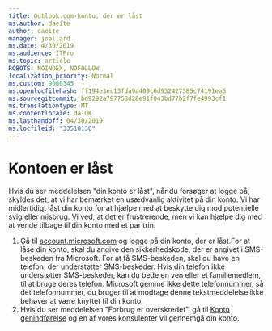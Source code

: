 ```yaml
---
title: Outlook.com-konto, der er låst
ms.author: daeite
author: daeite
manager: joallard
ms.date: 4/30/2019
ms.audience: ITPro
ms.topic: article
ROBOTS: NOINDEX, NOFOLLOW
localization_priority: Normal
ms.custom: 9000345
ms.openlocfilehash: ff194e3ec13fda9a409c6d932427385c74191ea6
ms.sourcegitcommit: bd9292a797758d28e91f043bd77b2f7fe4993cf1
ms.translationtype: MT
ms.contentlocale: da-DK
ms.lasthandoff: 04/30/2019
ms.locfileid: "33510130"
---
```

# <a name="account-locked"></a>Kontoen er låst

Hvis du ser meddelelsen "din konto er låst", når du forsøger at logge på, skyldes det, at vi har bemærket en usædvanlig aktivitet på din konto. Vi har midlertidigt låst din konto for at hjælpe med at beskytte dig mod potentielle svig eller misbrug. Vi ved, at det er frustrerende, men vi kan hjælpe dig med at vende tilbage til din konto med et par trin.

1. Gå til [account.microsoft.com](https://go.microsoft.com/fwlink/?linkid=2090484) og logge på din konto, der er låst.For at låse din konto, skal du angive den sikkerhedskode, der er angivet i SMS-beskeden fra Microsoft. For at få SMS-beskeden, skal du have en telefon, der understøtter SMS-beskeder. Hvis din telefon ikke understøtter SMS-beskeder, kan du bede en ven eller et familiemedlem, til at bruge deres telefon. Microsoft gemme ikke dette telefonnummer, så det telefonnummer, du bruger til at modtage denne tekstmeddelelse ikke behøver at være knyttet til din konto.
2. Hvis du ser meddelelsen "Forbrug er overskredet", gå til [Konto genindførelse](https://go.microsoft.com/fwlink/?linkid=2090483) og en af vores konsulenter vil gennemgå din konto.